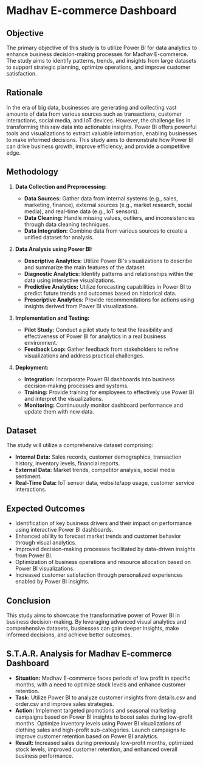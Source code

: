 # Madhav E-commerce Dashboard

## Objective
The primary objective of this study is to utilize Power BI for data analytics to enhance business decision-making processes for Madhav E-commerce. The study aims to identify patterns, trends, and insights from large datasets to support strategic planning, optimize operations, and improve customer satisfaction.

## Rationale
In the era of big data, businesses are generating and collecting vast amounts of data from various sources such as transactions, customer interactions, social media, and IoT devices. However, the challenge lies in transforming this raw data into actionable insights. Power BI offers powerful tools and visualizations to extract valuable information, enabling businesses to make informed decisions. This study aims to demonstrate how Power BI can drive business growth, improve efficiency, and provide a competitive edge.

## Methodology
1. **Data Collection and Preprocessing:**
   - **Data Sources:** Gather data from internal systems (e.g., sales, marketing, finance), external sources (e.g., market research, social media), and real-time data (e.g., IoT sensors).
   - **Data Cleaning:** Handle missing values, outliers, and inconsistencies through data cleaning techniques.
   - **Data Integration:** Combine data from various sources to create a unified dataset for analysis.

2. **Data Analysis using Power BI:**
   - **Descriptive Analytics:** Utilize Power BI's visualizations to describe and summarize the main features of the dataset.
   - **Diagnostic Analytics:** Identify patterns and relationships within the data using interactive visualizations.
   - **Predictive Analytics:** Utilize forecasting capabilities in Power BI to predict future trends and outcomes based on historical data.
   - **Prescriptive Analytics:** Provide recommendations for actions using insights derived from Power BI visualizations.

3. **Implementation and Testing:**
   - **Pilot Study:** Conduct a pilot study to test the feasibility and effectiveness of Power BI for analytics in a real business environment.
   - **Feedback Loop:** Gather feedback from stakeholders to refine visualizations and address practical challenges.

4. **Deployment:**
   - **Integration:** Incorporate Power BI dashboards into business decision-making processes and systems.
   - **Training:** Provide training for employees to effectively use Power BI and interpret the visualizations.
   - **Monitoring:** Continuously monitor dashboard performance and update them with new data.

## Dataset
The study will utilize a comprehensive dataset comprising:
- **Internal Data:** Sales records, customer demographics, transaction history, inventory levels, financial reports.
- **External Data:** Market trends, competitor analysis, social media sentiment.
- **Real-Time Data:** IoT sensor data, website/app usage, customer service interactions.

## Expected Outcomes
- Identification of key business drivers and their impact on performance using interactive Power BI dashboards.
- Enhanced ability to forecast market trends and customer behavior through visual analytics.
- Improved decision-making processes facilitated by data-driven insights from Power BI.
- Optimization of business operations and resource allocation based on Power BI visualizations.
- Increased customer satisfaction through personalized experiences enabled by Power BI insights.

## Conclusion
This study aims to showcase the transformative power of Power BI in business decision-making. By leveraging advanced visual analytics and comprehensive datasets, businesses can gain deeper insights, make informed decisions, and achieve better outcomes.

## S.T.A.R. Analysis for Madhav E-commerce Dashboard
- **Situation:** Madhav E-commerce faces periods of low profit in specific months, with a need to optimize stock levels and enhance customer retention.
- **Task:** Utilize Power BI to analyze customer insights from details.csv and order.csv and improve sales strategies.
- **Action:** Implement targeted promotions and seasonal marketing campaigns based on Power BI insights to boost sales during low-profit months. Optimize inventory levels using Power BI visualizations of clothing sales and high-profit sub-categories. Launch campaigns to improve customer retention based on Power BI analytics.
- **Result:** Increased sales during previously low-profit months, optimized stock levels, improved customer retention, and enhanced overall business performance.
